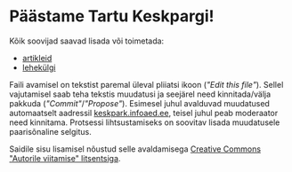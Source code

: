 # Päästame Tartu Keskpargi!

Kõik soovijad saavad lisada või toimetada:

* [artikleid](keskpark/keskpark.github.io/tree/main/_posts)
* [lehekülgi](keskpark/keskpark.github.io/tree/main/_pages)

Faili avamisel on tekstist paremal üleval pliiatsi ikoon (_"Edit this file"_). Sellel vajutamisel saab teha tekstis muudatusi ja seejärel need kinnitada/välja pakkuda (_"Commit"_/_"Propose"_). Esimesel juhul avalduvad muudatused automaatselt aadressil [keskpark.infoaed.ee](https://keskpark.infoaed.ee/), teisel juhul peab moderaator need kinnitama. Protsessi lihtsustamiseks on soovitav lisada muudatusele paarisõnaline selgitus.

Saidile sisu lisamisel nõustud selle avaldamisega [Creative Commons "Autorile viitamise" litsentsiga](https://creativecommons.org/licenses/by/3.0/ee/).
